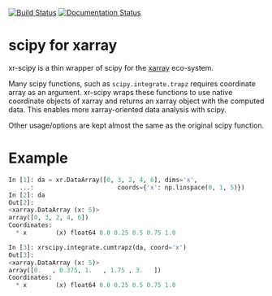 [![Build Status](https://travis-ci.org/fujiisoup/xr-scipy.svg?branch=master)](https://travis-ci.org/fujiisoup/xr-scipy)
[![Documentation Status](https://readthedocs.org/projects/xr-scipy/badge/?version=latest)](http://xr-scipy.readthedocs.io/en/latest/?badge=latest)


# scipy for xarray
xr-scipy is a thin wrapper of scipy for the
[xarray](xarray.pydata.org) eco-system.

Many scipy functions, such as `scipy.integrate.trapz` requires coordinate
array as an argument.
xr-scipy wraps these functions to use native coordinate objects of xarray
and returns an xarray object with the computed data.
This enables more xarray-oriented data analysis with scipy.

Other usage/options are kept almost the same as the original scipy function.

# Example

```python
In [1]: da = xr.DataArray([0, 3, 2, 4, 6], dims='x',
   ...:                       coords={'x': np.linspace(0, 1, 5)})
In [2]: da
Out[2]:
<xarray.DataArray (x: 5)>
array([0, 3, 2, 4, 6])
Coordinates:
  * x        (x) float64 0.0 0.25 0.5 0.75 1.0

In [3]: xrscipy.integrate.cumtrapz(da, coord='x')
Out[3]:
<xarray.DataArray (x: 5)>
array([0.   , 0.375, 1.   , 1.75 , 3.   ])
Coordinates:
  * x        (x) float64 0.0 0.25 0.5 0.75 1.0
```
